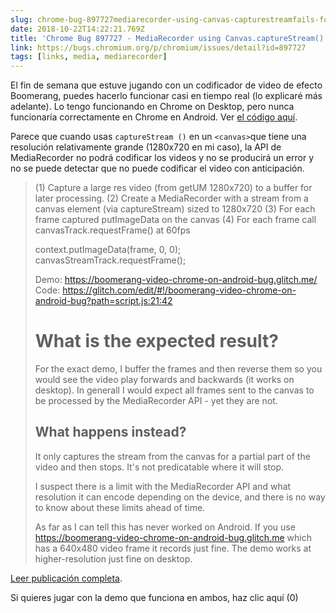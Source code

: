 ```yaml
---
slug: chrome-bug-897727mediarecorder-using-canvas-capturestreamfails-for-large-canvas-elements-on-android
date: 2018-10-22T14:22:21.769Z
title: 'Chrome Bug 897727 - MediaRecorder using Canvas.captureStream() fails for large canvas elements on Android'
link: https://bugs.chromium.org/p/chromium/issues/detail?id=897727
tags: [links, media, mediarecorder]
---
```

El fin de semana que estuve jugando con un codificador de video de efecto Boomerang, puedes hacerlo funcionar casi en tiempo real (lo explicaré más adelante). Lo tengo funcionando en Chrome on Desktop, pero nunca funcionaría correctamente en Chrome en Android. Ver [el código aquí](https://glitch.com/edit/#!/boomerang-video-chrome-on-android-bug?path=script.js:86:22).

Parece que cuando usas `captureStream ()` en un ` <canvas> `que tiene una resolución relativamente grande (1280x720 en mi caso), la API de MediaRecorder no podrá codificar los videos y no se producirá un error y no se puede detectar que no puede codificar el video con anticipación.

> (1) Capture a large res video (from getUM 1280x720) to a buffer for later processing.
> (2) Create a MediaRecorder with a stream from a canvas element (via captureStream) sized to 1280x720
> (3) For each frame captured putImageData on the canvas
> (4) For each frame call canvasTrack.requestFrame() at 60fps
> 
> context.putImageData(frame, 0, 0);
> canvasStreamTrack.requestFrame();
> 
> Demo: https://boomerang-video-chrome-on-android-bug.glitch.me/
> Code: https://glitch.com/edit/#!/boomerang-video-chrome-on-android-bug?path=script.js:21:42
> 
> # What is the expected result?
> For the exact demo, I buffer the frames and then reverse them so you would 
> see the video play forwards and backwards (it works on desktop). In generall I would expect all frames sent to the canvas to be processed by the MediaRecorder API - yet they are not.
> 
> ## What happens instead?
> It only captures the stream from the canvas for a partial part of the video and then stops. It's not predicatable where it will stop.
> 
> I suspect there is a limit with the MediaRecorder API and what resolution it can encode depending on the device, and there is no way to know about these limits ahead of time.
> 
> As far as I can tell this has never worked on Android. If you use https://boomerang-video-chrome-on-android-bug.glitch.me which has a 640x480 video frame it records just fine. The demo works at higher-resolution just fine on desktop.
> 


[Leer publicación completa](https://bugs.chromium.org/p/chromium/issues/detail?id=897727).

Si quieres jugar con la demo que funciona en ambos, haz clic aquí (0)
